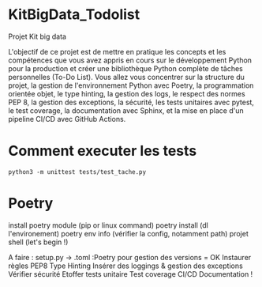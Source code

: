 # KitBigData_Todolist
Projet Kit big data

L'objectif de ce projet est de mettre en pratique les concepts et les compétences que vous
avez appris en cours sur le développement Python pour la production et créer une
bibliothèque Python complète de tâches personnelles (To-Do List).
Vous allez vous concentrer sur la structure du projet, la gestion de l'environnement Python
avec Poetry, la programmation orientée objet, le type hinting, la gestion des logs, le respect
des normes PEP 8, la gestion des exceptions, la sécurité, les tests unitaires avec pytest, le
test coverage, la documentation avec Sphinx, et la mise en place d'un pipeline CI/CD avec
GitHub Actions.

# Comment executer les tests
```python3 -m unittest tests/test_tache.py```

# Poetry
install poetry module (pip or linux command)
poetry install (dl l'environement)
poetry env info (vérifier la config, notamment path)
projet shell (let's begin !)

A faire :
setup.py  -> .toml :Poetry pour gestion des versions = OK
Instaurer règles PEP8
Type Hinting
Insérer des loggings & gestion des exceptions
Vérifier sécurité
Etoffer tests unitaire
Test coverage
CI/CD
Documentation !
